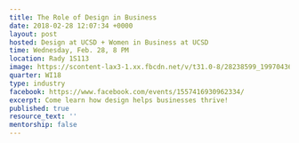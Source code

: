 ```yaml
---
title: The Role of Design in Business
date: 2018-02-28 12:07:34 +0000
layout: post
hosted: Design at UCSD + Women in Business at UCSD
time: Wednesday, Feb. 28, 8 PM
location: Rady 1S113
image: https://scontent-lax3-1.xx.fbcdn.net/v/t31.0-8/28238599_1997043643869430_5596005799689558458_o.jpg?oh=9247290726c5508433dbed6beab69057&oe=5B4A5B13
quarter: WI18
type: industry
facebook: https://www.facebook.com/events/1557416930962334/
excerpt: Come learn how design helps businesses thrive!
published: true
resource_text: ''
mentorship: false
---
```

